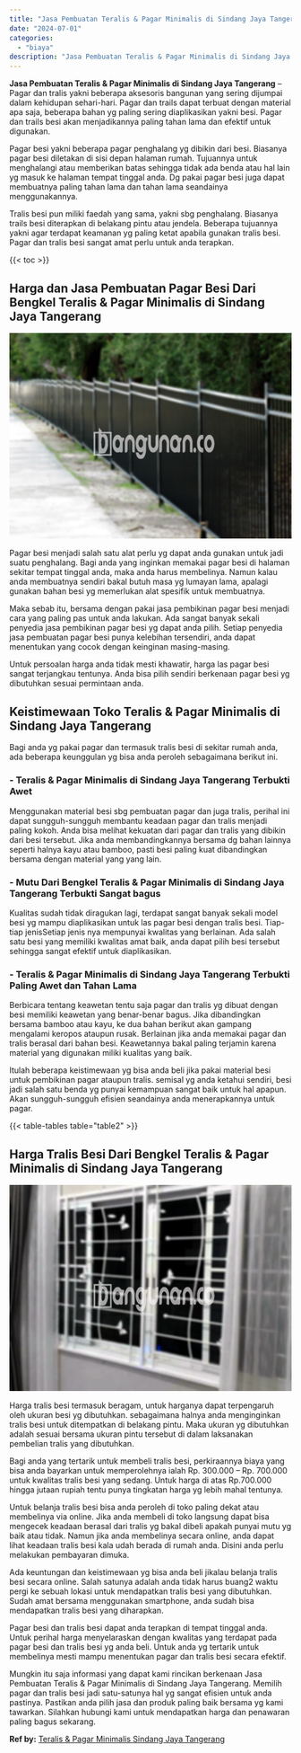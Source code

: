 ```yaml
---
title: "Jasa Pembuatan Teralis & Pagar Minimalis di Sindang Jaya Tangerang"
date: "2024-07-01"
categories: 
  - "biaya"
description: "Jasa Pembuatan Teralis & Pagar Minimalis di Sindang Jaya Tangerang. Mungkin itu saja informasi yang dapat kami rincikan berkenaan Jasa Pembuatan Teralis & Pa..."
---
```


**Jasa Pembuatan Teralis & Pagar Minimalis di Sindang Jaya Tangerang** – Pagar dan tralis yakni beberapa aksesoris bangunan yang sering dijumpai dalam kehidupan sehari-hari. Pagar dan trails dapat terbuat dengan material apa saja, beberapa bahan yg paling sering diaplikasikan yakni besi. Pagar dan trails besi akan menjadikannya paling tahan lama dan efektif untuk digunakan.

Pagar besi yakni beberapa pagar penghalang yg dibikin dari besi. Biasanya pagar besi diletakan di sisi depan halaman rumah. Tujuannya untuk menghalangi atau memberikan batas sehingga tidak ada benda atau hal lain yg masuk ke halaman tempat tinggal anda. Dg pakai pagar besi juga dapat membuatnya paling tahan lama dan tahan lama seandainya menggunakannya.

Tralis besi pun miliki faedah yang sama, yakni sbg penghalang. Biasanya trails besi diterapkan di belakang pintu atau jendela. Beberapa tujuannya yakni agar terdapat keamanan yg paling ketat apabila gunakan tralis besi. Pagar dan tralis besi sangat amat perlu untuk anda terapkan.

{{< toc >}}

## Harga dan Jasa Pembuatan Pagar Besi Dari Bengkel Teralis & Pagar Minimalis di Sindang Jaya Tangerang

![Jasa Pembuatan Teralis & Pagar Minimalis di Sindang Jaya Tangerang](/images/pagar-minimalis-murah-64.png)

Pagar besi menjadi salah satu alat perlu yg dapat anda gunakan untuk jadi suatu penghalang. Bagi anda yang inginkan memakai pagar besi di halaman sekitar tempat tinggal anda, maka anda harus membelinya. Namun kalau anda membuatnya sendiri bakal butuh masa yg lumayan lama, apalagi gunakan bahan besi yg memerlukan alat spesifik untuk membuatnya.

Maka sebab itu, bersama dengan pakai jasa pembikinan pagar besi menjadi cara yang paling pas untuk anda lakukan. Ada sangat banyak sekali penyedia jasa pembikinan pagar besi yg dapat anda pilih. Setiap penyedia jasa pembuatan pagar besi punya kelebihan tersendiri, anda dapat menentukan yang cocok dengan keinginan masing-masing.

Untuk persoalan harga anda tidak mesti khawatir, harga las pagar besi sangat terjangkau tentunya. Anda bisa pilih sendiri berkenaan pagar besi yg dibutuhkan sesuai permintaan anda.

## Keistimewaan Toko Teralis & Pagar Minimalis di Sindang Jaya Tangerang

Bagi anda yg pakai pagar dan termasuk tralis besi di sekitar rumah anda, ada beberapa keunggulan yg bisa anda peroleh sebagaimana berikut ini.

### \- Teralis & Pagar Minimalis di Sindang Jaya Tangerang Terbukti Awet

Menggunakan material besi sbg pembuatan pagar dan juga tralis, perihal ini dapat sungguh-sungguh membantu keadaan pagar dan tralis menjadi paling kokoh. Anda bisa melihat kekuatan dari pagar dan tralis yang dibikin dari besi tersebut. Jika anda membandingkannya bersama dg bahan lainnya seperti halnya kayu atau bamboo, pasti besi paling kuat dibandingkan bersama dengan material yang yang lain.

### \- Mutu Dari Bengkel Teralis & Pagar Minimalis di Sindang Jaya Tangerang Terbukti Sangat bagus

Kualitas sudah tidak diragukan lagi, terdapat sangat banyak sekali model besi yg mampu diaplikasikan untuk las pagar besi dengan tralis besi. Tiap-tiap jenisSetiap jenis nya mempunyai kwalitas yang berlainan. Ada salah satu besi yang memiliki kwalitas amat baik, anda dapat pilih besi tersebut sehingga sangat efektif untuk diaplikasikan.

### \- Teralis & Pagar Minimalis di Sindang Jaya Tangerang Terbukti Paling Awet dan Tahan Lama

Berbicara tentang keawetan tentu saja pagar dan tralis yg dibuat dengan besi memiliki keawetan yang benar-benar bagus. Jika dibandingkan bersama bamboo atau kayu, ke dua bahan berikut akan gampang mengalami keropos ataupun rusak. Berlainan jika anda memakai pagar dan tralis berasal dari bahan besi. Keawetannya bakal paling terjamin karena material yang digunakan miliki kualitas yang baik.

Itulah beberapa keistimewaan yg bisa anda beli jika pakai material besi untuk pembikinan pagar ataupun tralis. semisal yg anda ketahui sendiri, besi jadi salah satu benda yg punyai kemampuan sangat baik untuk hal apapun. Akan sungguh-sungguh efisien seandainya anda menerapkannya untuk pagar.

{{< table-tables table="table2" >}}

## Harga Tralis Besi Dari Bengkel Teralis & Pagar Minimalis di Sindang Jaya Tangerang

![Jasa Pembuatan Teralis & Pagar Minimalis di Sindang Jaya Tangerang](/images/teralis-minimalis-murah-21.png)

Harga tralis besi termasuk beragam, untuk harganya dapat terpengaruh oleh ukuran besi yg dibutuhkan. sebagaimana halnya anda menginginkan tralis besi untuk ditempatkan di belakang pintu. Maka ukuran yg dibutuhkan adalah sesuai bersama ukuran pintu tersebut di dalam laksanakan pembelian tralis yang dibutuhkan.

Bagi anda yang tertarik untuk membeli tralis besi, perkiraannya biaya yang bisa anda bayarkan untuk memperolehnya ialah Rp. 300.000 – Rp. 700.000 untuk kwalitas tralis besi yang sedang. Untuk harga di atas Rp.700.000 hingga jutaan rupiah tentu punya tingkatan harga yg lebih mahal tentunya.

Untuk belanja tralis besi bisa anda peroleh di toko paling dekat atau membelinya via online. Jika anda membeli di toko langsung dapat bisa mengecek keadaan berasal dari tralis yg bakal dibeli apakah punyai mutu yg baik atau tidak. Namun jika anda membelinya secara online, anda dapat lihat keadaan tralis besi kala udah berada di rumah anda. Disini anda perlu melakukan pembayaran dimuka.

Ada keuntungan dan keistimewaan yg bisa anda beli jikalau belanja tralis besi secara online. Salah satunya adalah anda tidak harus buang2 waktu pergi ke sebuah lokasi untuk mendapatkan tralis besi yang dibutuhkan. Sudah amat bersama menggunakan smartphone, anda sudah bisa mendapatkan tralis besi yang diharapkan.

Pagar besi dan tralis besi dapat anda terapkan di tempat tinggal anda. Untuk perihal harga menyelaraskan dengan kwalitas yang terdapat pada pagar besi dan tralis besi yg anda beli. Untuk anda yg tertarik untuk membelinya mesti mampu menentukan pagar dan tralis besi secara efektif.

Mungkin itu saja informasi yang dapat kami rincikan berkenaan Jasa Pembuatan Teralis & Pagar Minimalis di Sindang Jaya Tangerang. Memilih pagar dan tralis besi jadi satu-satunya hal yg sangat efisien untuk anda pastinya. Pastikan anda pilih jasa dan produk paling baik bersama yg kami tawarkan. Silahkan hubungi kami untuk mendapatkan harga dan penawaran paling bagus sekarang.

**Ref by:** [Teralis & Pagar Minimalis Sindang Jaya Tangerang](https://id.wikipedia.org/wiki/Teralis)
